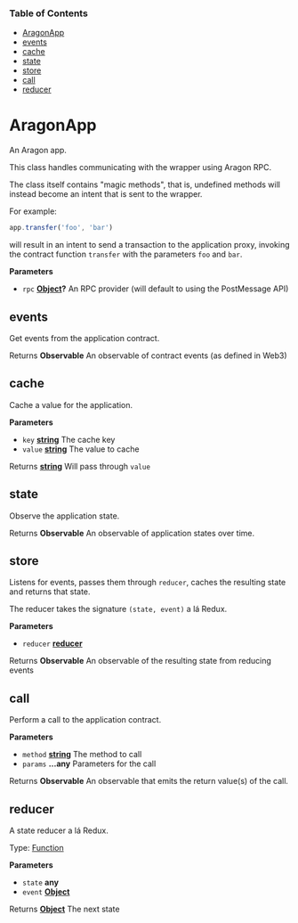 <!-- Generated by documentation.js. Update this documentation by updating the source code. -->

### Table of Contents

-   [AragonApp](#aragonapp)
  -   [events](#events)
  -   [cache](#cache)
  -   [state](#state)
  -   [store](#store)
  -   [call](#call)
  -   [reducer](#reducer)

# AragonApp

An Aragon app.

This class handles communicating with the wrapper using Aragon RPC.

The class itself contains "magic methods", that is, undefined methods
will instead become an intent that is sent to the wrapper.

For example:

```js
app.transfer('foo', 'bar')
```

will result in an intent to send a transaction to the application proxy,
invoking the contract function `transfer` with the parameters `foo` and `bar`.

**Parameters**

-   `rpc` **[Object](https://developer.mozilla.org/docs/Web/JavaScript/Reference/Global_Objects/Object)?** An RPC provider (will default to using the PostMessage API)

## events

Get events from the application contract.

Returns **Observable** An observable of contract events (as defined in Web3)

## cache

Cache a value for the application.

**Parameters**

-   `key` **[string](https://developer.mozilla.org/docs/Web/JavaScript/Reference/Global_Objects/String)** The cache key
-   `value` **[string](https://developer.mozilla.org/docs/Web/JavaScript/Reference/Global_Objects/String)** The value to cache

Returns **[string](https://developer.mozilla.org/docs/Web/JavaScript/Reference/Global_Objects/String)** Will pass through `value`

## state

Observe the application state.

Returns **Observable** An observable of application states over time.

## store

Listens for events, passes them through `reducer`, caches the resulting state
and returns that state.

The reducer takes the signature `(state, event)` a lá Redux.

**Parameters**

-   `reducer` **[reducer](#reducer)** 

Returns **Observable** An observable of the resulting state from reducing events

## call

Perform a call to the application contract.

**Parameters**

-   `method` **[string](https://developer.mozilla.org/docs/Web/JavaScript/Reference/Global_Objects/String)** The method to call
-   `params` **...any** Parameters for the call

Returns **Observable** An observable that emits the return value(s) of the call.

## reducer

A state reducer a lá Redux.

Type: [Function](https://developer.mozilla.org/docs/Web/JavaScript/Reference/Statements/function)

**Parameters**

-   `state` **any** 
-   `event` **[Object](https://developer.mozilla.org/docs/Web/JavaScript/Reference/Global_Objects/Object)** 

Returns **[Object](https://developer.mozilla.org/docs/Web/JavaScript/Reference/Global_Objects/Object)** The next state
